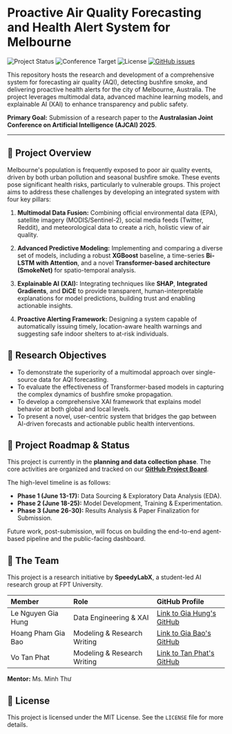 # Proactive Air Quality Forecasting and Health Alert System for Melbourne

<!-- Badges -->
<p align="left">
  <img src="https://img.shields.io/badge/Status-Planning-blue" alt="Project Status">
  <img src="https://img.shields.io/badge/Conference-AJCAI%202025%20Target-brightgreen" alt="Conference Target">
  <img src="https://img.shields.io/github/license/SpeedyLabX/melbourne-air-quality-forecast" alt="License">
  <a href="https://github.com/SpeedyLabX/melbourne-air-quality-forecast/issues"><img src="https://img.shields.io/github/issues/SpeedyLabX/melbourne-air-quality-forecast" alt="GitHub issues"></a>
</p>

This repository hosts the research and development of a comprehensive system for forecasting air quality (AQI), detecting bushfire smoke, and delivering proactive health alerts for the city of Melbourne, Australia. The project leverages multimodal data, advanced machine learning models, and explainable AI (XAI) to enhance transparency and public safety.

**Primary Goal:** Submission of a research paper to the **Australasian Joint Conference on Artificial Intelligence (AJCAI) 2025**.

---

## 📌 Project Overview

Melbourne's population is frequently exposed to poor air quality events, driven by both urban pollution and seasonal bushfire smoke. These events pose significant health risks, particularly to vulnerable groups. This project aims to address these challenges by developing an integrated system with four key pillars:

1.  **Multimodal Data Fusion:** Combining official environmental data (EPA), satellite imagery (MODIS/Sentinel-2), social media feeds (Twitter, Reddit), and meteorological data to create a rich, holistic view of air quality.

2.  **Advanced Predictive Modeling:** Implementing and comparing a diverse set of models, including a robust **XGBoost** baseline, a time-series **Bi-LSTM with Attention**, and a novel **Transformer-based architecture (SmokeNet)** for spatio-temporal analysis.

3.  **Explainable AI (XAI):** Integrating techniques like **SHAP**, **Integrated Gradients**, and **DiCE** to provide transparent, human-interpretable explanations for model predictions, building trust and enabling actionable insights.

4.  **Proactive Alerting Framework:** Designing a system capable of automatically issuing timely, location-aware health warnings and suggesting safe indoor shelters to at-risk individuals.

## 🎯 Research Objectives

*   To demonstrate the superiority of a multimodal approach over single-source data for AQI forecasting.
*   To evaluate the effectiveness of Transformer-based models in capturing the complex dynamics of bushfire smoke propagation.
*   To develop a comprehensive XAI framework that explains model behavior at both global and local levels.
*   To present a novel, user-centric system that bridges the gap between AI-driven forecasts and actionable public health interventions.

## 🚧 Project Roadmap & Status

This project is currently in the **planning and data collection phase**. The core activities are organized and tracked on our [**GitHub Project Board**](link-to-your-project-board).

The high-level timeline is as follows:
*   **Phase 1 (June 13-17):** Data Sourcing & Exploratory Data Analysis (EDA).
*   **Phase 2 (June 18-25):** Model Development, Training & Experimentation.
*   **Phase 3 (June 26-30):** Results Analysis & Paper Finalization for Submission.

Future work, post-submission, will focus on building the end-to-end agent-based pipeline and the public-facing dashboard.

## 🤝 The Team

This project is a research initiative by **SpeedyLabX**, a student-led AI research group at FPT University.

| Member | Role | GitHub Profile |
| :--- | :--- | :--- |
| Le Nguyen Gia Hung | Data Engineering & XAI      | [Link to Gia Hung's GitHub](https://github.com/hei1sme) |
| Hoang Pham Gia Bao | Modeling & Research Writing | [Link to Gia Bao's GitHub](https://github.com/BAOHOANG2005) |
| Vo Tan Phat        | Modeling & Research Writing | [Link to Tan Phat's GitHub](https://github.com/FappLord) |

**Mentor:** Ms. Minh Thư

## 📄 License
This project is licensed under the MIT License. See the `LICENSE` file for more details.

